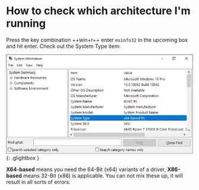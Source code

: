 # How to check which architecture I'm running

Press the key combination ++win+r++ enter `msinfo32` in the upcoming box and hit enter. Check out the System Type item:

![msinfo32_wUtMY24myF.png](images/msinfo32_wUtMY24myF.png){: .glightbox }  

**X64-based** means you need the 64-Bit (x64) variants of a driver, **X86-based** means 32-Bit (x86) is applicable. You can not mix these up, it will result in all sorts of errors.
